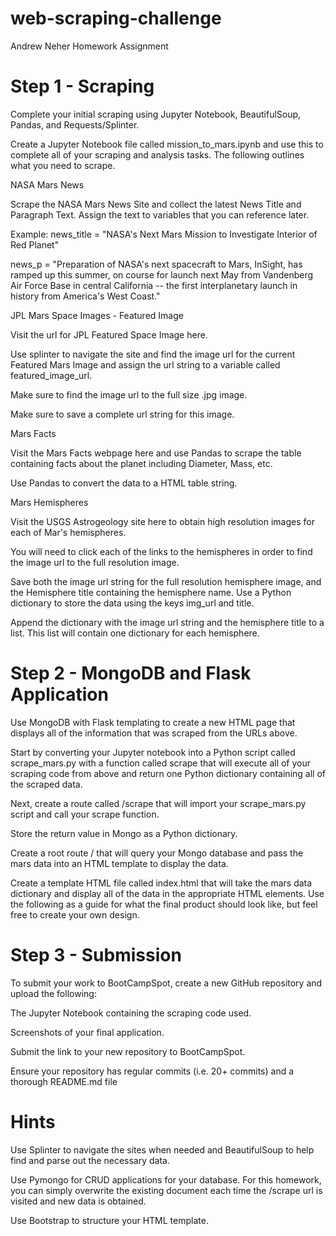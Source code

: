 # web-scraping-challenge
Andrew Neher Homework Assignment

# Step 1 - Scraping
Complete your initial scraping using Jupyter Notebook, BeautifulSoup, Pandas, and Requests/Splinter.

Create a Jupyter Notebook file called mission_to_mars.ipynb and use this to complete all of your scraping and analysis tasks. The following outlines what you need to scrape.

NASA Mars News

Scrape the NASA Mars News Site and collect the latest News Title and Paragraph Text. Assign the text to variables that you can reference later.

Example:
news_title = "NASA's Next Mars Mission to Investigate Interior of Red Planet"

news_p = "Preparation of NASA's next spacecraft to Mars, InSight, has ramped up this summer, on course for launch next May from Vandenberg Air Force Base in central California -- the first interplanetary launch in history from America's West Coast."

JPL Mars Space Images - Featured Image

Visit the url for JPL Featured Space Image here.

Use splinter to navigate the site and find the image url for the current Featured Mars Image and assign the url string to a variable called featured_image_url.

Make sure to find the image url to the full size .jpg image.

Make sure to save a complete url string for this image.




Mars Facts

Visit the Mars Facts webpage here and use Pandas to scrape the table containing facts about the planet including Diameter, Mass, etc.

Use Pandas to convert the data to a HTML table string.


Mars Hemispheres

Visit the USGS Astrogeology site here to obtain high resolution images for each of Mar's hemispheres.

You will need to click each of the links to the hemispheres in order to find the image url to the full resolution image.

Save both the image url string for the full resolution hemisphere image, and the Hemisphere title containing the hemisphere name. Use a Python dictionary to store the data using the keys img_url and title.

Append the dictionary with the image url string and the hemisphere title to a list. This list will contain one dictionary for each hemisphere.





# Step 2 - MongoDB and Flask Application
Use MongoDB with Flask templating to create a new HTML page that displays all of the information that was scraped from the URLs above.

Start by converting your Jupyter notebook into a Python script called scrape_mars.py with a function called scrape that will execute all of your scraping code from above and return one Python dictionary containing all of the scraped data.

Next, create a route called /scrape that will import your scrape_mars.py script and call your scrape function.

Store the return value in Mongo as a Python dictionary.

Create a root route / that will query your Mongo database and pass the mars data into an HTML template to display the data.

Create a template HTML file called index.html that will take the mars data dictionary and display all of the data in the appropriate HTML elements. Use the following as a guide for what the final product should look like, but feel free to create your own design.






# Step 3 - Submission
To submit your work to BootCampSpot, create a new GitHub repository and upload the following:

The Jupyter Notebook containing the scraping code used.

Screenshots of your final application.

Submit the link to your new repository to BootCampSpot.

Ensure your repository has regular commits (i.e. 20+ commits) and a thorough README.md file




# Hints

Use Splinter to navigate the sites when needed and BeautifulSoup to help find and parse out the necessary data.

Use Pymongo for CRUD applications for your database. For this homework, you can simply overwrite the existing document each time the /scrape url is visited and new data is obtained.

Use Bootstrap to structure your HTML template.




